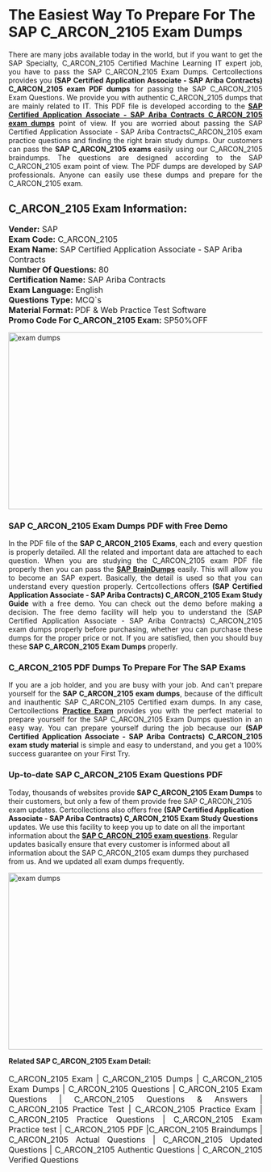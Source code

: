 <h1>The Easiest Way To Prepare For The SAP C_ARCON_2105 Exam Dumps</h1> <p style="text-align:justify">There are many jobs available today in the world, but if you want to get the SAP Specialty, C_ARCON_2105 Certified Machine Learning IT expert job, you have to pass the SAP C_ARCON_2105 Exam Dumps. Certcollections provides you <strong>(SAP Certified Application Associate - SAP Ariba Contracts) C_ARCON_2105 exam PDF dumps</strong> for passing the SAP C_ARCON_2105 Exam Questions. We provide you with authentic C_ARCON_2105 dumps that are mainly related to IT. This PDF file is developed according to the <a href="https://www.certsofficial.com/sap/c_arcon_2105-questions"><strong>SAP Certified Application Associate - SAP Ariba Contracts C_ARCON_2105 exam dumps</strong></a> point of view. If you are worried about passing the SAP Certified Application Associate - SAP Ariba ContractsC_ARCON_2105 exam practice questions and finding the right brain study dumps. Our customers can pass the <strong>SAP C_ARCON_2105 exams </strong>easily using our C_ARCON_2105 braindumps. The questions are designed according to the SAP C_ARCON_2105 exam point of view. The PDF dumps are developed by SAP professionals. Anyone can easily use these dumps and prepare for the C_ARCON_2105 exam.</p> <h2><strong>C_ARCON_2105 Exam Information:</strong></h2> <p><span style="font-size:16px"><strong>Vender:</strong> SAP<br /> <strong>Exam Code:</strong> C_ARCON_2105<br /> <strong>Exam Name:</strong> SAP Certified Application Associate - SAP Ariba Contracts<br /> <strong>Number Of Questions:</strong> 80<br /> <strong>Certification Name:</strong> SAP Ariba Contracts<br /> <strong>Exam Language: </strong>English<br /> <strong>Questions Type:</strong> MCQ`s<br /> <strong>Material Format: </strong>PDF & Web Practice Test Software<br /> <strong>Promo Code For C_ARCON_2105 Exam:</strong> SP50%OFF</span></p> <p><a href="https://www.certsofficial.com/sap/c_arcon_2105-questions" rel="no-follow"><img alt="exam dumps" src="https://www.certcollections.com/uploads/content/certsofficial.jpg" style="height:350px; width:750px" /></a></p> <h3><strong>SAP C_ARCON_2105 Exam Dumps PDF with Free Demo</strong></h3> <p style="text-align:justify">In the PDF file of the <strong>SAP C_ARCON_2105 Exams</strong>, each and every question is properly detailed. All the related and important data are attached to each question. When you are studying the C_ARCON_2105 exam PDF file properly then you can pass the <a href="https://www.certsofficial.com/sap-dumps"><strong>SAP BrainDumps</strong></a> easily. This will allow you to become an SAP expert. Basically, the detail is used so that you can understand every question properly. Certcollections offers <strong>(SAP Certified Application Associate - SAP Ariba Contracts) C_ARCON_2105 Exam Study Guide</strong> with a free demo. You can check out the demo before making a decision. The free demo facility will help you to understand the (SAP Certified Application Associate - SAP Ariba Contracts) C_ARCON_2105 exam dumps properly before purchasing, whether you can purchase these dumps for the proper price or not. If you are satisfied, then you should buy these <strong>SAP C_ARCON_2105 Exam Dumps</strong> properly.</p> <h3><strong>C_ARCON_2105 PDF Dumps To Prepare For The SAP Exams</strong></h3> <p style="text-align:justify">If you are a job holder, and you are busy with your job. And can't prepare yourself for the <strong>SAP C_ARCON_2105 exam dumps</strong>, because of the difficult and inauthentic SAP C_ARCON_2105 Certified exam dumps. In any case, Certcollections <strong><a href="https://www.certsofficial.com/">Practice Exam</a></strong> provides you with the perfect material to prepare yourself for the SAP C_ARCON_2105 Exam Dumps question in an easy way. You can prepare yourself during the job because our <strong>(SAP Certified Application Associate - SAP Ariba Contracts) C_ARCON_2105 exam study material</strong> is simple and easy to understand, and you get a 100% success guarantee on your First Try.</p> <h3><strong>Up-to-date SAP C_ARCON_2105 Exam Questions PDF</strong></h3> <p>Today, thousands of websites provide <strong>SAP C_ARCON_2105 Exam Dumps</strong> to their customers, but only a few of them provide free SAP C_ARCON_2105 exam updates. Certcollections also offers free <strong>(SAP Certified Application Associate - SAP Ariba Contracts) C_ARCON_2105 Exam Study Questions</strong> updates. We use this facility to keep you up to date on all the important information about the <a href="https://www.certsofficial.com/sap/c_arcon_2105-questions"><strong>SAP C_ARCON_2105 exam questions</strong></a>. Regular updates basically ensure that every customer is informed about all information about the SAP C_ARCON_2105 exam dumps they purchased from us. And we updated all exam dumps frequently.</p> <p><a href="https://www.certsofficial.com/sap/c_arcon_2105-questions"><img alt="exam dumps " src="https://www.certcollections.com/uploads/content/certsofficial2.jpg" style="height:350px; width:750px" /></a></p> <p style="text-align:justify"><span style="font-size:14px"><strong>Related SAP C_ARCON_2105 Exam Detail:</strong></span><br /> <br /> <span style="font-size:16px">C_ARCON_2105 Exam | C_ARCON_2105 Dumps | C_ARCON_2105 Exam Dumps | C_ARCON_2105 Questions | C_ARCON_2105 Exam Questions | C_ARCON_2105 Questions & Answers | C_ARCON_2105 Practice Test | C_ARCON_2105 Practice Exam | C_ARCON_2105 Practice Questions | C_ARCON_2105 Exam Practice test | C_ARCON_2105 PDF |C_ARCON_2105 Braindumps | C_ARCON_2105 Actual Questions | C_ARCON_2105 Updated Questions | C_ARCON_2105 Authentic Questions | C_ARCON_2105 Verified Questions</span></p>
